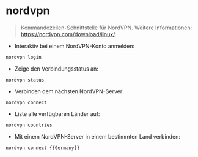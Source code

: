 # nordvpn

> Kommandozeilen-Schnittstelle für NordVPN.
> Weitere Informationen: <https://nordvpn.com/download/linux/>.

- Interaktiv bei einem NordVPN-Konto anmelden:

`nordvpn login`

- Zeige den Verbindungsstatus an:

`nordvpn status`

- Verbinden dem nächsten NordVPN-Server:

`nordvpn connect`

- Liste alle verfügbaren Länder auf:

`nordvpn countries`

- Mit einem NordVPN-Server in einem bestimmten Land verbinden:

`nordvpn connect {{Germany}}`
